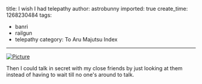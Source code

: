 title: I wish I had telepathy
author: astrobunny
imported: true
create_time: 1268230484
tags:
- banri
- railgun
- telepathy
category: To Aru Majutsu Index
---
 [![](wp-uploads/2010/03/wpid-Mazui_To_Aru_Kagaku_no_Railgun_-_22_4DEC9622_0-500x281.jpg "Picture")](/images/wp-uploads/2010/03/wpid-Mazui_To_Aru_Kagaku_no_Railgun_-_22_4DEC9622_0.jpg)  
  
Then I could talk in secret with my close friends by just looking at them instead of having to wait till no one's around to talk.